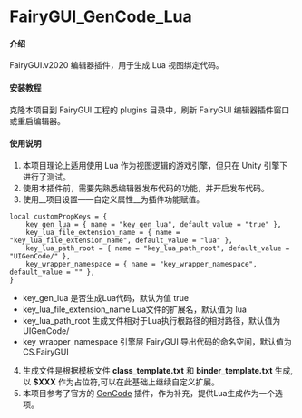 # FairyGUI_GenCode_Lua

#### 介绍
FairyGUI.v2020 编辑器插件，用于生成 Lua 视图绑定代码。

#### 安装教程

克隆本项目到 FairyGUI 工程的 plugins 目录中，刷新 FairyGUI 编辑器插件窗口或重启编辑器。

#### 使用说明

1.  本项目理论上适用使用 Lua 作为视图逻辑的游戏引擎，但只在 Unity 引擎下进行了测试。
2.  使用本插件前，需要先熟悉编辑器发布代码的功能，并开启发布代码。
3.  使用__项目设置——自定义属性__为插件功能赋值。
```
local customPropKeys = {
    key_gen_lua = { name = "key_gen_lua", default_value = "true" },
    key_lua_file_extension_name = { name = "key_lua_file_extension_name", default_value = "lua" },
    key_lua_path_root = { name = "key_lua_path_root", default_value = "UIGenCode/" },
    key_wrapper_namespace = { name = "key_wrapper_namespace", default_value = "" },
}
```
* key_gen_lua 是否生成Lua代码，默认为值 true
* key_lua_file_extension_name Lua文件的扩展名，默认值为 lua
* key_lua_path_root 生成文件相对于Lua执行根路径的相对路径，默认值为 UIGenCode/
* key_wrapper_namespace 引擎层 FairyGUI 导出代码的命名空间，默认值为 CS.FairyGUI

4.  生成文件是根据模板文件 __class_template.txt__ 和 __binder_template.txt__ 生成,以 __$XXX__ 作为占位符,可以在此基础上继续自定义扩展。
5.  本项目参考了官方的 [GenCode](https://github.com/fairygui/FairyGUI-Editor) 插件，作为补充，提供Lua生成作为一个选项。
